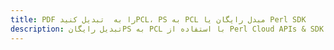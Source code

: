 ---title: PDF را به  تبدیل کنیدPCL، PS به PCL مبدل رایگان یا Perl SDKdescription: تبدیل رایگانPS به PCL با استفاده از Perl Cloud APIs & SDK همچنین اسناد PDF را در Cloud ایجاد، ویرایش و رندر کنید.---